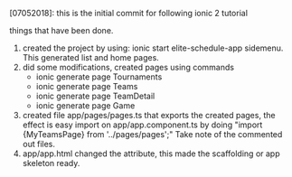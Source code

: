[07052018]: this is the initial commit for following ionic 2 tutorial

things that have been done.
1. created the project by using: ionic start elite-schedule-app sidemenu. This generated list and home pages.
2. did some modifications, created pages using commands
   - ionic generate page Tournaments
   - ionic generate page Teams
   - ionic generate page TeamDetail
   - ionic generate page Game
3. created file app/pages/pages.ts that exports the created pages, the effect is easy import on app/app.component.ts
   by doing "import {MyTeamsPage} from '../pages/pages';" Take note of the commented out files.
4. app/app.html changed the <ion-title> attribute, this made the scaffolding or app skeleton ready.